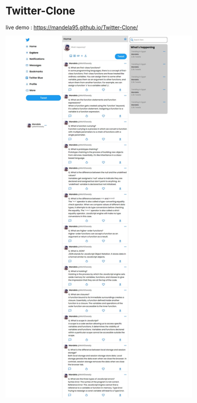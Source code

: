 # Twitter-Clone
live demo : https://mandela95.github.io/Twitter-Clone/


![preview(twitter full img)](https://github.com/Mandela95/Twitter-Clone/blob/main/Images/twitter%20full.jpeg?raw=true)
